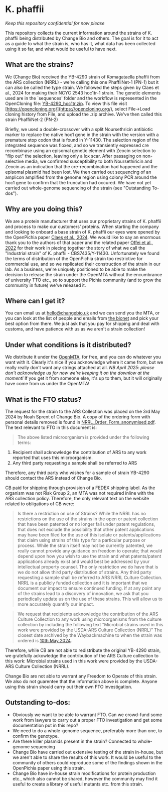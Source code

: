# K. phaffii

*Keep this repository confidential for now please*

This repository collects the current information around the strains of K. phaffii being distributed by Change Bio and others.
The goal is for it to act as a guide to what the strain is, who has it, what data has been collected using it so far, and what would be useful to have next.

## What are the strains?
We (Change Bio) received the YB-4290 strain of Komagataella phaffii from the ARS collection (NRRL) - we're calling this one PhaffiiNet-1 (PN-1) but it can also be called the type strain.
We followed the steps given by Claes et al., 2024 for making their NCYC 2543 hoc1tr-1 strain.
The genetic elements used are in the `sequences' folder and the workflow is represented in the OpenCloning file: [YB-4290_hoc1tr.zip](YB-4290_hoc1tr.zip).
To view this file visit [https://opencloning.org/](https://opencloning.org/), select File->Load cloning history from File, and upload the .zip archive.
We've then called this strain PhaffiiNet-2 (PN-2)

Briefly, we used a double-crossover with a split Noursethricin antibiotic marker to replace the native hoc1 gene in the strain with the version with a premature stop codon that is found in Y-11430.
The selection region of the integrated sequence was floxed, and so we transiently expressed cre recombinase using an episomal genetic element with Zeocin selection to "flip out" the selection, leaving only a lox scar.
After passaging on non-selective media, we confirmed susceptibility to both Noursethiricin and Zeocin as an indication that the cre-recombination had happened and the episomal plasmid had been lost.
We then carried out sequencing of an amplicon amplified from the genome region using colony PCR around the hoc1 gene to confirm that the truncation had occured.
We have not yet carried out whole-genome sequencing of the strain (see "Outstanding To-dos").

## Why are you doing this?
We are a protein manufacturer that uses our proprietary strains of K. phaffii and process to make our customers' proteins.
When starting the company and looking to onboard a base strain of K. phaffii our eyes were opened by the OpenPichia paper [Claes et al., 2024](https://doi.org/10.1038/s41564-023-01574-w).
We would like to say an enormous thank you to the authors of that paper and the related paper [Offei et al., 2022](https://doi.org/10.1371/journal.pbio.3001877) for their work in piecing together the story of what we call the "Industrial strain" of K. phaffii - CBS7435/Y-11430. 
Unfortunately we found the terms of distribution of the OpenPichia strain too restrictive for commercial use, and so we replicated their construction of the strain in our lab.
As a business, we're uniquely positioned to be able to make the decision to release the strain under the OpenMTA without the encumbrance of university TTO etc., so to support the Pichia community (and to grow the community in future) we've released it.

## Where can I get it?
You can email us at hello@changebio.uk and we can send you the MTA, or you can look at the list of people and emails from [the bionet](kphaffii_bionet.csv) and pick your best option from there.
We just ask that you pay for shipping and deal with customs, and have patience with us as we aren't a strain collection!

## Under what conditions is it distributed?
We distribute it under the [OpenMTA](https://doi.org/10.1038/nbt.4263), for free, and you can do whatever you want with it.
Clearly it's nice if you acknowledge where it came from, but we really really don't want any strings attached at all. *NB April 2025: please don't acknowledge us for now we're keeping it on the downlow at the moment!*
If you get it from someone else, it's up to them, but it will originally have come from us under the OpenMTA!

## What is the FTO status?
The request for the strain to the ARS Collection was placed on the 3rd May 2024 by Noah Sprent of Change Bio.
A copy of the ordering form with personal details removed is found in [NRRL_Order_Form_anonymised.pdf](NRRL_Order_Form_anonymised.pdf).
The text relevant to FTO in this document is:

> The above listed microorganism is provided under the following terms:
1. Recipient shall acknowledge the contribution of ARS to any work reported that uses this microorganism.
2. Any third party requesting a sample shall be referred to ARS

Therefore, any third party who wishes for a sample of strain YB-4290 should contact the ARS instead of Change Bio.

CB paid for shipping through provision of a FEDEX shipping label.
As the organism was not Risk Group 2, an MTA was not required inline with the ARS collection policy.
Therefore, the only relevant text on the website related to obligations of CB were:
> Is there a restriction on use of Strains?
While the NRRL has no restrictions on the use of the strains in the open or patent collection that have been patented or no longer fall under patent regulations, that does not exclude the possibility that other patent applications may have been filed for the use of this isolate or patents/applications that claim using strains of this type for a particular purpose or process. While the strain itself may not be currently patented, we really cannot provide any guidance on freedom to operate; that would depend upon how you wish to use the strain and what patents/patent applications already exist and would best be addressed by your intellectual property counsel. The only restriction we do have that is we do not allow third party distribution of strains. Any third party requesting a sample shall be referred to ARS NRRL Culture Collection. NRRL is a publicly funded collection and it is important that we document our impact to ensure continued funding. If at any point any of the strains lead to a discovery of innovation, we ask that you periodically update us on the use of these strains. This will allow us to more accurately quantify our impact.

> We request that recipients acknowledge the contribution of the ARS Culture Collection to any work using microorganisms from the culture collection by including the following text “Microbial strains used in this work were provided by the USDA-ARS Culture Collection (NRRL)”
The closest date archived by the Waybackmachine to when the strain was ordered is [10th May 2024](https://web.archive.org/web/20240510100916/https://nrrl.ncaur.usda.gov/).

Therefore, while CB are not able to redistribute the original YB-4290 strain, we gratefully ackowledge the contribution of the ARS Culture collection to this work: Microbial strains used in this work were provided by the USDA-ARS Culture Collection (NRRL).

Change Bio are not able to warrant any Freedom to Operate of this strain.
We also do not guarentee that the information above is complete.
Anyone using this strain should carry out their own FTO investigation.

## Outstanding to-dos:
- Obviously we want to be able to warrant FTO. Can we crowd-fund some work from lawyers to carry out a proper FTO investigation and get some documentation put in this repo?
- We need to do a whole-genome sequence, preferably more than one, to confirm the genotype.
- Are there killer plasmids present in the strain? Connected to whole-genome sequencing
- Change Bio have carried out extensive testing of the strain in-house, but we aren't able to share the results of this work. It would be useful to the community of others could reproduce some of the findings shown in the OpenPichia paper using this strain.
- Change Bio have in-house strain modifications for protein production etc., which also cannot be shared, however the community may find it useful to create a library of useful mutants etc. from this strain.
